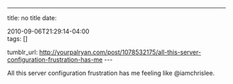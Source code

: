 ---
title: no title
date:

 2010-09-06T21:29:14-04:00  
tags:  []

tumblr_url:
http://yourpalryan.com/post/1078532175/all-this-server-configuration-frustration-has-me
\-\--

All this server configuration frustration has me feeling like
\@iamchrislee.
